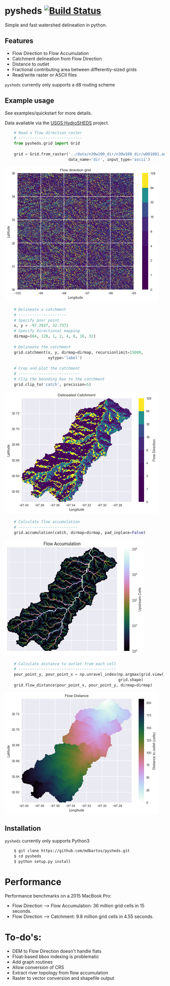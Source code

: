 # pysheds [![Build Status](https://travis-ci.org/mdbartos/pysheds.svg?branch=master)](https://travis-ci.org/mdbartos/pysheds)
Simple and fast watershed delineation in python.

## Features

- Flow Direction to Flow Accumulation
- Catchment delineation from Flow Direction
- Distance to outlet
- Fractional contributing area between differently-sized grids
- Read/write raster or ASCII files

`pysheds` currently only supports a d8 routing scheme

## Example usage

See examples/quickstart for more details.

Data available via the [USGS HydroSHEDS](https://hydrosheds.cr.usgs.gov/datadownload.php) project.

```python
    # Read a flow direction raster
    # ----------------------------
    from pysheds.grid import Grid

    grid = Grid.from_raster('../data/n30w100_dir/n30w100_dir/w001001.adf',
                            data_name='dir', input_type='ascii')
```

![Example 1](examples/img/flow_direction.png)

```python
    # Delineate a catchment
    # ---------------------
    # Specify pour point
    x, y = -97.2937, 32.7371
    # Specify directional mapping
    dirmap=(64, 128, 1, 2, 4, 8, 16, 32)

    # Delineate the catchment
    grid.catchment(x, y, dirmap=dirmap, recursionlimit=15000,
                   xytype='label')

    # Crop and plot the catchment
    # ---------------------------
    # Clip the bounding box to the catchment
    grid.clip_to('catch', precision=5)
```

![Example 2](examples/img/catchment.png)

```python
    # Calculate flow accumulation
    # --------------------------
    grid.accumulation(catch, dirmap=dirmap, pad_inplace=False)
```

![Example 3](examples/img/flow_accumulation.png)

```python
    # Calculate distance to outlet from each cell
    # -------------------------------------------
    pour_point_y, pour_point_x = np.unravel_index(np.argmax(grid.view('catch')),
                                                  grid.shape)
    grid.flow_distance(pour_point_x, pour_point_y, dirmap=dirmap)
```

![Example 4](examples/img/flow_distance.png)

## Installation

`pysheds` currently only supports Python3

```bash
    $ git clone https://github.com/mdbartos/pysheds.git
    $ cd pysheds
    $ python setup.py install
```


# Performance
Performance benchmarks on a 2015 MacBook Pro:

- Flow Direction --> Flow Accumulation: 36 million grid cells in 15 seconds.
- Flow Direction --> Catchment: 9.8 million grid cells in 4.55 seconds.

# To-do's:
- DEM to Flow Direction doesn't handle flats
- Float-based bbox indexing is problematic
- Add graph routines
- Allow conversion of CRS
- Extract river topology from flow accumulation
- Raster to vector conversion and shapefile output
